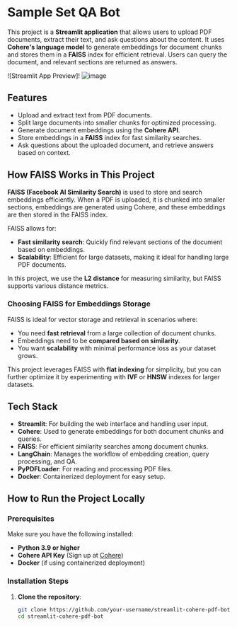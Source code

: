 # Sample Set QA Bot

This project is a **Streamlit application** that allows users to upload PDF documents, extract their text, and ask questions about the content. It uses **Cohere's language model** to generate embeddings for document chunks and stores them in a **FAISS** index for efficient retrieval. Users can query the document, and relevant sections are returned as answers.

![Streamlit App Preview]! ![image](https://github.com/user-attachments/assets/2426e5df-f928-4513-b643-33faa6d99035)



## Features

- Upload and extract text from PDF documents.
- Split large documents into smaller chunks for optimized processing.
- Generate document embeddings using the **Cohere API**.
- Store embeddings in a **FAISS** index for fast similarity searches.
- Ask questions about the uploaded document, and retrieve answers based on context.

## How FAISS Works in This Project

**FAISS (Facebook AI Similarity Search)** is used to store and search embeddings efficiently. When a PDF is uploaded, it is chunked into smaller sections, embeddings are generated using Cohere, and these embeddings are then stored in the FAISS index.

FAISS allows for:

- **Fast similarity search**: Quickly find relevant sections of the document based on embeddings.
- **Scalability**: Efficient for large datasets, making it ideal for handling large PDF documents.
  
In this project, we use the **L2 distance** for measuring similarity, but FAISS supports various distance metrics.

### Choosing FAISS for Embeddings Storage

FAISS is ideal for vector storage and retrieval in scenarios where:

- You need **fast retrieval** from a large collection of document chunks.
- Embeddings need to be **compared based on similarity**.
- You want **scalability** with minimal performance loss as your dataset grows.

This project leverages FAISS with **flat indexing** for simplicity, but you can further optimize it by experimenting with **IVF** or **HNSW** indexes for larger datasets.

## Tech Stack

- **Streamlit**: For building the web interface and handling user input.
- **Cohere**: Used to generate embeddings for both document chunks and queries.
- **FAISS**: For efficient similarity searches among document chunks.
- **LangChain**: Manages the workflow of embedding creation, query processing, and QA.
- **PyPDFLoader**: For reading and processing PDF files.
- **Docker**: Containerized deployment for easy setup.

## How to Run the Project Locally

### Prerequisites

Make sure you have the following installed:

- **Python 3.9 or higher**
- **Cohere API Key** (Sign up at [Cohere](https://cohere.ai))
- **Docker** (if using containerized deployment)

### Installation Steps

1. **Clone the repository**:

   ```bash
   git clone https://github.com/your-username/streamlit-cohere-pdf-bot.git
   cd streamlit-cohere-pdf-bot

